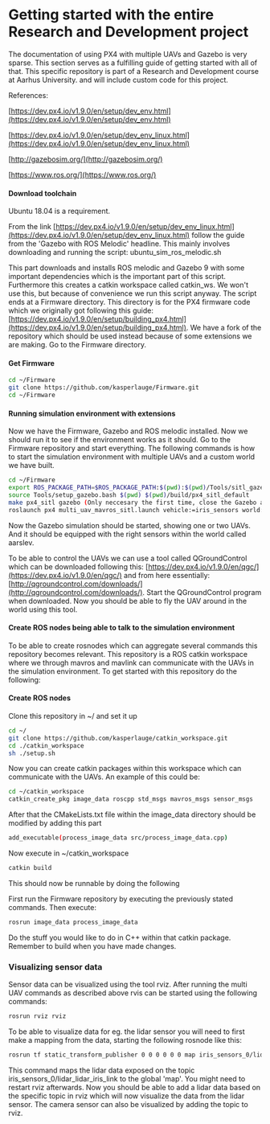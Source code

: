 # Getting started with the entire Research and Development project

The documentation of using PX4 with multiple UAVs and Gazebo is very sparse. This section serves as a fulfilling guide of getting started with all of that. This specific repository is part of a Research and Development course at Aarhus University. and will include custom code for this project.

References:

[https://dev.px4.io/v1.9.0/en/setup/dev_env.html](https://dev.px4.io/v1.9.0/en/setup/dev_env.html)

[https://dev.px4.io/v1.9.0/en/setup/dev_env_linux.html](https://dev.px4.io/v1.9.0/en/setup/dev_env_linux.html)

[http://gazebosim.org/](http://gazebosim.org/)

[https://www.ros.org/](https://www.ros.org/)


#### Download toolchain

Ubuntu 18.04 is a requirement.

From the link [https://dev.px4.io/v1.9.0/en/setup/dev_env_linux.html](https://dev.px4.io/v1.9.0/en/setup/dev_env_linux.html) follow the guide from the 'Gazebo with ROS Melodic' headline. This mainly involves downloading and running the script: ubuntu_sim_ros_melodic.sh

This part downloads and installs ROS melodic and Gazebo 9 with some important dependencies which is the important part of this script. Furthermore this creates a catkin workspace called catkin_ws. We won't use this, but because of convenience we run this script anyway. The script ends at a Firmware directory. This directory is for the PX4 firmware code which we originally got following this guide: [https://dev.px4.io/v1.9.0/en/setup/building_px4.html](https://dev.px4.io/v1.9.0/en/setup/building_px4.html). We have a fork of the repository which should be used instead because of some extensions we are making. Go to the Firmware directory.

#### Get Firmware

```bash
cd ~/Firmware
git clone https://github.com/kasperlauge/Firmware.git
cd ~/Firmware
```

#### Running simulation environment with extensions
Now we have the Firmware, Gazebo and ROS melodic installed. Now we should run it to see if the environment works as it should. Go to the Firmware repository and start everything. The following commands is how to start the simulation environment with multiple UAVs and a custom world we have built.

```bash
cd ~/Firmware
export ROS_PACKAGE_PATH=$ROS_PACKAGE_PATH:$(pwd):$(pwd)/Tools/sitl_gazebo
source Tools/setup_gazebo.bash $(pwd) $(pwd)/build/px4_sitl_default
make px4_sitl gazebo (Only neccesary the first time, close the Gazebo after running this and execute the next command to start Gazebo with the right parameters)
roslaunch px4 multi_uav_mavros_sitl.launch vehicle:=iris_sensors world:=/home/kasperlauge/Firmware/Tools/sitl_gazebo/worlds/aarslev.world
```

Now the Gazebo simulation should be started, showing one or two UAVs. And it should be equipped with the right sensors within the world called aarslev.

To be able to control the UAVs we can use a tool called QGroundControl which can be downloaded following this: [https://dev.px4.io/v1.9.0/en/qgc/](https://dev.px4.io/v1.9.0/en/qgc/) and from here essentially: [http://qgroundcontrol.com/downloads/](http://qgroundcontrol.com/downloads/). Start the QGroundControl program when downloaded. Now you should be able to fly the UAV around in the world using this tool.

#### Create ROS nodes being able to talk to the simulation environment

To be able to create rosnodes which can aggregate several commands this repository becomes relevant. This repository is a ROS catkin workspace where we through mavros and mavlink can communicate with the UAVs in the simulation environment. To get started with this repository do the following: 

#### Create ROS nodes

Clone this repository in ~/ and set it up

```bash
cd ~/
git clone https://github.com/kasperlauge/catkin_workspace.git
cd ./catkin_workspace
sh ./setup.sh
```

Now you can create catkin packages within this workspace which can communicate with the UAVs. An example of this could be:

```bash
cd ~/catkin_workspace
catkin_create_pkg image_data roscpp std_msgs mavros_msgs sensor_msgs
```

After that the CMakeLists.txt file within the image_data directory should be modified by adding this part

```bash
add_executable(process_image_data src/process_image_data.cpp)
```

Now execute in ~/catkin_workspace

```bash
catkin build
```

This should now be runnable by doing the following

First run the Firmware repository by executing the previously stated commands.
Then execute:

```bash
rosrun image_data process_image_data
```

Do the stuff you would like to do in C++ within that catkin package. Remember to build when you have made changes.


### Visualizing sensor data

Sensor data can be visualized using the tool rviz. After running the multi UAV commands as described above rvis can be started using the following commands:

```bash
rosrun rviz rviz
```

To be able to visualize data for eg. the lidar sensor you will need to first make a mapping from the data, starting the following rosnode like this:

```bash
rosrun tf static_transform_publisher 0 0 0 0 0 0 map iris_sensors_0/lidar_lidar_iris_link 50
```

This command maps the lidar data exposed on the topic iris_sensors_0/lidar_lidar_iris_link to the global 'map'. You might need to restart rviz afterwards. Now you should be able to add a lidar data based on the specific topic in rviz which will now visualize the data from the lidar sensor. The camera sensor can also be visualized by adding the topic to rviz.
